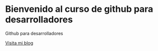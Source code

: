 # Bienvenido al curso de github para desarrolladores

Github para desarrolladores 

[Visita mi blog](www.facebook.com)
